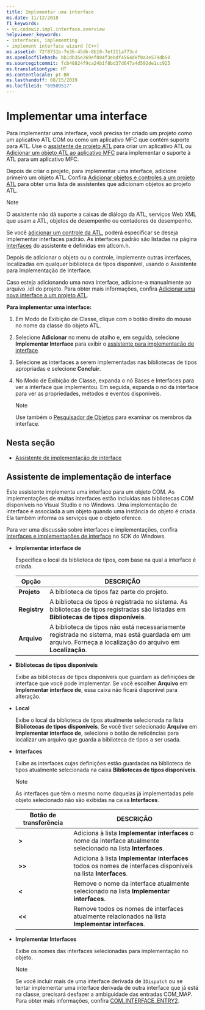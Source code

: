 ```yaml
---
title: Implementar uma interface
ms.date: 11/12/2018
f1_keywords:
- vc.codewiz.impl.interface.overview
helpviewer_keywords:
- interfaces, implementing
- implement interface wizard [C++]
ms.assetid: 72f8731b-7e36-45db-8b10-7ef211a773cd
ms.openlocfilehash: bb1db35e269ef884f3ebdf4564d8f0a3e579db50
ms.sourcegitcommit: fcb48824f9ca24b1f8bd37d647a4d592de1cc925
ms.translationtype: HT
ms.contentlocale: pt-BR
ms.lasthandoff: 08/15/2019
ms.locfileid: "69509517"
---
```

# <a name="implement-an-interface"></a>Implementar uma interface

Para implementar uma interface, você precisa ter criado um projeto como um aplicativo ATL COM ou como um aplicativo MFC que contém suporte para ATL. Use o [assistente de projeto ATL](../atl/reference/atl-project-wizard.md) para criar um aplicativo ATL ou [Adicionar um objeto ATL ao aplicativo MFC](../mfc/reference/adding-atl-support-to-your-mfc-project.md) para implementar o suporte à ATL para um aplicativo MFC.

Depois de criar o projeto, para implementar uma interface, adicione primeiro um objeto ATL. Confira [Adicionar objetos e controles a um projeto ATL](../atl/reference/adding-objects-and-controls-to-an-atl-project.md) para obter uma lista de assistentes que adicionam objetos ao projeto ATL.

> [!NOTE]
> O assistente não dá suporte a caixas de diálogo da ATL, serviços Web XML que usam a ATL, objetos de desempenho ou contadores de desempenho.

Se você [adicionar um controle da ATL](../atl/reference/adding-an-atl-control.md), poderá especificar se deseja implementar interfaces padrão. As interfaces padrão são listadas na página [Interfaces](../atl/reference/interfaces-atl-control-wizard.md) do assistente e definidas em atlcom.h.

Depois de adicionar o objeto ou o controle, implemente outras interfaces, localizadas em qualquer biblioteca de tipos disponível, usando o Assistente para Implementação de Interface.

Caso esteja adicionando uma nova interface, adicione-a manualmente ao arquivo .idl do projeto. Para obter mais informações, confira [Adicionar uma nova interface a um projeto ATL](../atl/reference/adding-a-new-interface-in-an-atl-project.md).

**Para implementar uma interface:**

1. Em Modo de Exibição de Classe, clique com o botão direito do mouse no nome da classe do objeto ATL.

1. Selecione **Adicionar** no menu de atalho e, em seguida, selecione **Implementar Interface** para exibir o [assistente para implementação de interface](#implement-interface-wizard).

1. Selecione as interfaces a serem implementadas nas bibliotecas de tipos apropriadas e selecione **Concluir**.

1. No Modo de Exibição de Classe, expanda o nó Bases e Interfaces para ver a interface que implementou. Em seguida, expanda o nó da interface para ver as propriedades, métodos e eventos disponíveis.

   > [!NOTE]
   > Use também o [Pesquisador de Objetos](/visualstudio/ide/viewing-the-structure-of-code) para examinar os membros da interface.

## <a name="in-this-section"></a>Nesta seção

- [Assistente de implementação de interface](#implement-interface-wizard)

## <a name="implement-interface-wizard"></a>Assistente de implementação de interface

Este assistente implementa uma interface para um objeto COM. As implementações de muitas interfaces estão incluídas nas bibliotecas COM disponíveis no Visual Studio e no Windows. Uma implementação de interface é associada a um objeto quando uma instância do objeto é criada. Ela também informa os serviços que o objeto oferece.

Para ver uma discussão sobre interfaces e implementações, confira [Interfaces e implementações de interface](/windows/win32/com/interfaces-and-interface-implementations) no SDK do Windows.

- **Implementar interface de**

  Especifica o local da biblioteca de tipos, com base na qual a interface é criada.

  |Opção|DESCRIÇÃO|
  |------------|-----------------|
  |**Projeto**|A biblioteca de tipos faz parte do projeto.|
  |**Registry**|A biblioteca de tipos é registrada no sistema. As bibliotecas de tipos registradas são listadas em **Bibliotecas de tipos disponíveis**.|
  |**Arquivo**|A biblioteca de tipos não está necessariamente registrada no sistema, mas está guardada em um arquivo. Forneça a localização do arquivo em **Localização**.|

- **Bibliotecas de tipos disponíveis**

  Exibe as bibliotecas de tipos disponíveis que guardam as definições de interface que você pode implementar. Se você escolher **Arquivo** em **Implementar interface de**, essa caixa não ficará disponível para alteração.

- **Local**

  Exibe o local da biblioteca de tipos atualmente selecionada na lista **Bibliotecas de tipos disponíveis**. Se você tiver selecionado **Arquivo** em **Implementar interface de**, selecione o botão de reticências para localizar um arquivo que guarda a biblioteca de tipos a ser usada.

- **Interfaces**

  Exibe as interfaces cujas definições estão guardadas na biblioteca de tipos atualmente selecionada na caixa **Bibliotecas de tipos disponíveis**.

  > [!NOTE]
  > As interfaces que têm o mesmo nome daquelas já implementadas pelo objeto selecionado não são exibidas na caixa **Interfaces**.

  |Botão de transferência|DESCRIÇÃO|
  |---------------------|-----------------|
  |**>**|Adiciona à lista **Implementar interfaces** o nome da interface atualmente selecionado na lista **Interfaces**.|
  |**>>**|Adiciona à lista **Implementar interfaces** todos os nomes de interfaces disponíveis na lista **Interfaces**.|
  |**\<**|Remove o nome da interface atualmente selecionado na lista **Implementar interfaces**.|
  |**\<\<**|Remove todos os nomes de interfaces atualmente relacionados na lista **Implementar interfaces**.|

- **Implementar Interfaces**

  Exibe os nomes das interfaces selecionadas para implementação no objeto.

  > [!NOTE]
  > Se você incluir mais de uma interface derivada de `IDispatch` ou se tentar implementar uma interface derivada de outra interface que já está na classe, precisará desfazer a ambiguidade das entradas COM_MAP. Para obter mais informações, confira [COM_INTERFACE_ENTRY2](../atl/reference/com-interface-entry-macros.md#com_interface_entry2).
